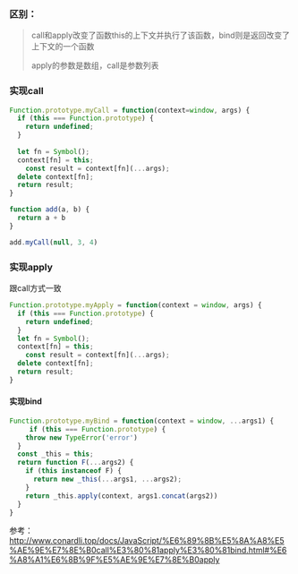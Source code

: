 ### 区别：

> call和apply改变了函数this的上下文并执行了该函数，bind则是返回改变了上下文的一个函数
>
> apply的参数是数组，call是参数列表



### 实现call

```js
Function.prototype.myCall = function(context=window, args) {
  if (this === Function.prototype) {
    return undefined;
  }
  
  let fn = Symbol();
  context[fn] = this;
	const result = context[fn](...args);
  delete context[fn];
  return result;
}

function add(a, b) {
  return a + b
}

add.myCall(null, 3, 4)
```



### 实现apply

跟call方式一致

```js
Function.prototype.myApply = function(context = window, args) {
  if (this === Function.prototype) {
    return undefined;
  }
  let fn = Symbol();
  context[fn] = this;
	const result = context[fn](...args);
  delete context[fn];
  return result;
}
```



#### 实现bind

```js
Function.prototype.myBind = function(context = window, ...args1) {
	 if (this === Function.prototype) {
    throw new TypeError('error')
  }
  const _this = this;
  return function F(...args2) {
    if (this instanceof F) {
      return new _this(...args1, ...args2);
    }
    return _this.apply(context, args1.concat(args2))
  }
}


```



参考： http://www.conardli.top/docs/JavaScript/%E6%89%8B%E5%8A%A8%E5%AE%9E%E7%8E%B0call%E3%80%81apply%E3%80%81bind.html#%E6%A8%A1%E6%8B%9F%E5%AE%9E%E7%8E%B0apply